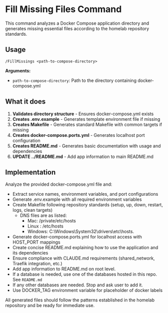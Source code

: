 # Fill Missing Files Command

This command analyzes a Docker Compose application directory and generates missing essential files according to the homelab repository standards.

## Usage

```
/FillMissings <path-to-compose-directory>
```

**Arguments:**
- `path-to-compose-directory`: Path to the directory containing docker-compose.yml

## What it does

1. **Validates directory structure** - Ensures docker-compose.yml exists
2. **Creates .env.example** - Generates template environment file if missing
3. **Creates Makefile** - Generates standard Makefile with common targets if missing
4. **Creates docker-compose.ports.yml** - Generates localhost port configuration
5. **Creates README.md** - Generates basic documentation with usage and dependencies
6. **UPDATE ../README.md** - Add app information to main README.md

## Implementation

Analyze the provided docker-compose.yml file and:

- Extract service names, environment variables, and port configurations
- Generate .env.example with all required environment variables
- Create Makefile following repository standards (setup, up, down, restart, logs, clean targets)
    - DNS files are as listed:
        - Mac: /private/etc/hosts
        - Linux : /etc/hosts
        - Windows: C:\Windows\System32\drivers\etc\hosts.
- Generate docker-compose.ports.yml for localhost access with HOST_PORT mappings
- Create concise README.md explaining how to use the application and its dependencies
- Ensure compliance with CLAUDE.md requirements (shared_network, Traefik integration, etc.)
- Add app information to README.md on root level.
- If a database is needed, use one of the databases hosted in this repo. See `README.md`
- If any other databases are needed. Stop and ask user to add it.
- Use DOCKER_TAG environment variable for placeholder of docker labels


All generated files should follow the patterns established in the homelab repository and be ready for immediate use.